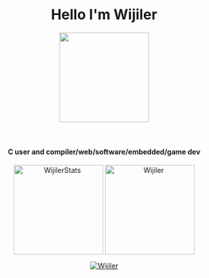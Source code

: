 <h1 align="center"> Hello I'm Wijiler </h1>
<p align="center">
<img height="180em" src="https://wijiler.github.io/header.gif">
</p>
<br>
<h4 align="center">C user and compiler/web/software/embedded/game dev</h4>
<p align="center">
<img height="180em" src="https://github-readme-stats.vercel.app/api?username=Wijiler&hide_border=true&count_private=true&show_icons=true&theme=gruvbox" alt="WijilerStats" align = "center"/>
<img height="180em" src="https://github-readme-stats.vercel.app/api/top-langs?username=Wijiler&show_icons=true&locale=en&layout=compact&hide_border=true&theme=gruvbox" alt="Wijiler" align = "center"/></p>
</p>

<p align="center">
 <a href="https://github.com/Wijiler"><img src="https://github-profile-trophy.vercel.app/?username=Wijiler&margin-w=5&theme=gruvbox" alt="Wijiler" /></a>
</p>
